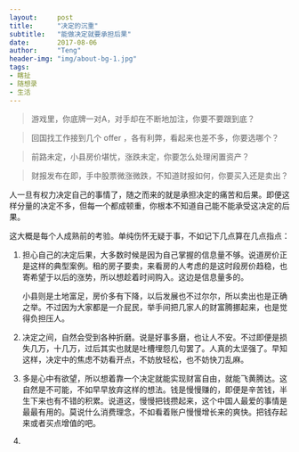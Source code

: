 ```yaml
---
layout:     post
title:      "决定的沉重"
subtitle:   "能做决定就要承担后果"
date:       2017-08-06
author:     "Teng"
header-img: "img/about-bg-1.jpg"
tags:
- 瞎扯
- 随想录
- 生活
---
```


> 游戏里，你底牌一对A，对手却在不断地加注，你要不要跟到底？

> 回国找工作接到几个 offer ，各有利弊，看起来也差不多，你要选哪个？

> 前路未定，小县房价堪忧，涨跌未定，你要怎么处理闲置资产？

> 财报发布在即，手中股票微涨微跌，不知道财报如何，你要买入还是卖出？

人一旦有权力决定自己的事情了，随之而来的就是承担决定的痛苦和后果。即便这样分量的决定不多，但每一个都成顿重，你根本不知道自己能不能承受这决定的后果。

这大概是每个人成熟前的考验。单纯伤怀无疑于事，不如记下几点算在几点指点：

1. 担心自己的决定后果，大多数时候是因为自己掌握的信息量不够。说道房价正是这样的典型案例。租的房子要卖，来看房的人考虑的是这时段房价趋稳，也寄希望于以后的涨势，所以想趁着时间购入。这边是信息量多的。

	小县则是土地富足，房价多有下降，以后发展也不过尔尔，所以卖出也是正确之举。不过因为大家都是一介屁民，举手间把几家人的财富腾挪起来，也是觉得负担压人。

2. 决定之间，自然会受到各种折磨。说是好事多磨，也让人不安。不过即便是损失几万，十几万，过后其实也就是吐槽埋怨几句罢了。人真的太坚强了。早知这样，决定中的焦虑不妨看开点，不妨放轻松，也不妨快刀乱麻。

3. 多是心中有欲望，所以想着靠一个决定就能实现财富自由，就能飞黄腾达。这自然是不可能，不如早早放弃这样的想法。钱是慢慢赚的，即便是辛苦钱，半生下来也有不错的积累。说道这，慢慢把钱攒起来，这个中国人最爱的事情是最最有用的。莫说什么消费理念，不如看着账户慢慢增长来的爽快。把钱存起来或者买点增值的吧。

4. 
